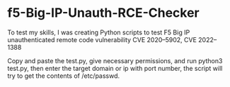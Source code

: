 # f5-Big-IP-Unauth-RCE-Checker
To test my skills, I was creating Python scripts to test F5 Big IP unauthenticated remote code vulnerability CVE 2020–5902, CVE 2022–1388

Copy and paste the test.py, give necessary permissions, and run python3 test.py, then enter the target domain or ip with port number, the script will try to get the contents of /etc/passwd.
